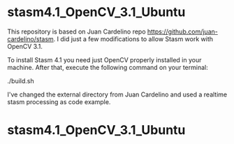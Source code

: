 # stasm4.1_OpenCV_3.1_Ubuntu

This repository is based on Juan Cardelino repo https://github.com/juan-cardelino/stasm.
I did just a few modifications to allow Stasm work with OpenCV 3.1.

To install Stasm 4.1 you need just OpenCV properly installed in your machine.
After that, execute the following command on your terminal:

./build.sh

I've changed the external directory from Juan Cardelino and used a realtime stasm
processing as code example.
# stasm4.1_OpenCV_3.1_Ubuntu
